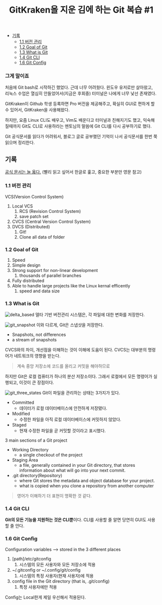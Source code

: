 ﻿---
title:  "GitKraken을 지운 김에 하는 Git 복습 #1"
excerpt: "터미널 하나로 다 해보려고 '재미삼아' 계속 도전 중!"


categories:
-  Tools
tags:
-  Git
last_modified_at: 2020-08-21TO22:30:00+09:00
---

- [기록](#기록)
  - [1.1 버전 관리](#11-버전-관리)
  - [1.2 Goal of Git](#12-goal-of-git)
  - [1.3 What is Git](#13-what-is-git)
  - [1.4 Git CLI](#14-git-cli)
  - [1.6 Git Config](#16-git-config)

### 그게 말이죠

처음에 Git bash로 시작하긴 했었다.
근데 너무 어려웠다.
윈도우 유저로만 살아왔고, 리눅스 수업은 열심히 안들었어서(지금은 후회중) 터미널은 나에게 너무 낯선 존재였다.

GitKraken이 Github 학생 등록하면 Pro 버전을 제공해주고,
확실히 GUI로 편하게 할 수 있어서,
GitKraken을 사용해왔다.

하지만, 요즘 Linux CLI도 배우고, Vim도 배운다고 터미널과 친해지기도 했고,
익숙해질때까지 Git도 CLI로 사용하라는 멘토님의 말씀에
Git CLI를 다시 공부하기로 했다.

Git 공식문서를 읽다가 어려워서, 블로그 글로 공부했던 기억이 나서 공식문서를 한번 쭉 읽으며 정리한다.

## 기록

[공식 문서는 늘 옳다.](https://git-scm.com/book/ko/v2)
(빨리 읽고 싶어서 한글로 훑고, 중요한 부분만 영문 참고)

### 1.1 버전 관리

VCS(Version Control System)

1. Local VCS
   1. RCS (Revision Control System)
   2. save patch set
2. CVCS (Central Version Control System)
3. DVCS (Distributed)
   1. Git!
   2. Clone all data of folder

### 1.2 Goal of Git

1. Speed
2. Simple design
3. Strong support for non-linear development
   1. thousands of parallel branches
4. Fully distributed
5. Able to handle large projects like the Linux kernal efficently
   1. speed and data size

### 1.3 What is Git

![delta_based](https://git-scm.com/book/en/v2/images/deltas.png)
델타 기반 버전관리 시스템은,
각 파일에 대한 변화를 저장한다.

![git_snapshot](https://git-scm.com/book/en/v2/images/snapshots.png)
이와 다르게, Git은 스냅샷을 저장한다.

- Snapshots, not differences
- a stream of snapshots

CVCS와의 차이, 개선점을 이해하는 것이 이해에 도움이 된다.
CVCS는 대부분의 명령어가 네트워크의 영향을 받는다.
> 계속 중앙 저장소에 코드를 올리고 커밋을 해야하므로

하지만 Git은 로컬 컴퓨터가 하나의 분산 저장소이다.
그래서 로컬에서 모든 명령어가 실행되고, 이것이 큰 장점이다.

![git_three_states](https://git-scm.com/book/en/v2/images/areas.png)
Git이 파일을 관리하는 상태는 3가지가 있다.

- Committed
  - 데이터가 로컬 데이터베이스에 안전하게 저장됐다.
- Modified
  - 수정한 파일을 아직 로컬 데이터베이스에 커밋하지 않았다.
- Staged
  - 현재 수정한 파일을 곧 커밋할 것이라고 표시했다.

3 main sections of a Git project

- Working Directory
  - a single checkout of the project
- Staging Area
  - a file, generally contained in your Git directory, that stores information about what will go into your next commit.
- .git directory(Repository)
  - where Git stores the metadata and object database for your project.
  - what is copied when you clone a repository from another computer

> 영어가 이해하기 더 표현이 명확한 것 같다.

### 1.4 Git CLI

**Git의 모든 기능을 지원하는 것은 CLI뿐**이다.
CLI를 사용할 줄 알면 당연히 GUI도 사용할 줄 안다.

### 1.6 Git Config

Configuration variables --> stored in the 3 different places

1. [path]/etc/gitconfig
   1. 시스템의 모든 사용자와 모든 저장소에 적용
2. ~/.gitconfig or ~/.config/git/config
   1. 시스템의 특정 사용자(현재 사용자)에 적용
3. config file in the Git directory (that is, .git/config)
   1. 특정 사용자에만 적용

Config는 Local한게 제일 우선해서 적용된다.

